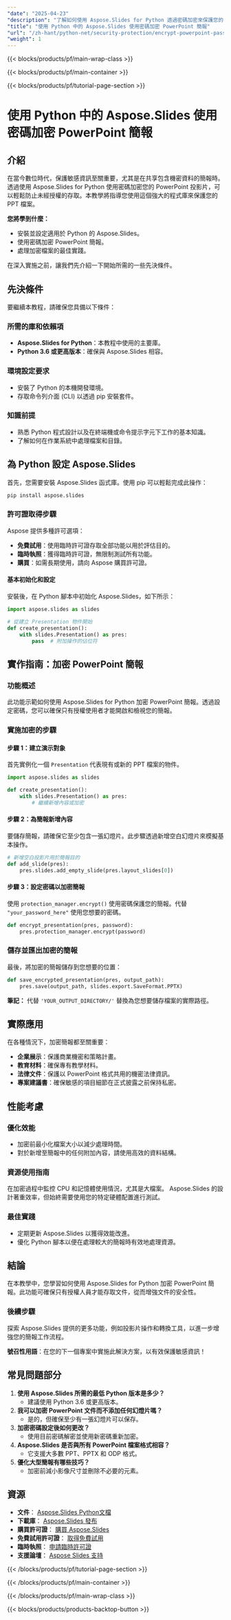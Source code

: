 ```yaml
---
"date": "2025-04-23"
"description": "了解如何使用 Aspose.Slides for Python 透過密碼加密來保護您的 PowerPoint 簡報。本指南涵蓋設定、實施和最佳實務。"
"title": "使用 Python 中的 Aspose.Slides 使用密碼加密 PowerPoint 簡報"
"url": "/zh-hant/python-net/security-protection/encrypt-powerpoint-password-aspose-slides-python/"
"weight": 1
---
```


{{< blocks/products/pf/main-wrap-class >}}

{{< blocks/products/pf/main-container >}}

{{< blocks/products/pf/tutorial-page-section >}}
# 使用 Python 中的 Aspose.Slides 使用密碼加密 PowerPoint 簡報

## 介紹
在當今數位時代，保護敏感資訊至關重要，尤其是在共享包含機密資料的簡報時。透過使用 Aspose.Slides for Python 使用密碼加密您的 PowerPoint 投影片，可以輕鬆防止未經授權的存取。本教學將指導您使用這個強大的程式庫來保護您的 PPT 檔案。

**您將學到什麼：**
- 安裝並設定適用於 Python 的 Aspose.Slides。
- 使用密碼加密 PowerPoint 簡報。
- 處理加密檔案的最佳實踐。

在深入實施之前，讓我們先介紹一下開始所需的一些先決條件。

## 先決條件
要繼續本教程，請確保您具備以下條件：

### 所需的庫和依賴項
- **Aspose.Slides for Python**：本教程中使用的主要庫。
- **Python 3.6 或更高版本**：確保與 Aspose.Slides 相容。

### 環境設定要求
- 安裝了 Python 的本機開發環境。
- 存取命令列介面 (CLI) 以透過 pip 安裝套件。

### 知識前提
- 熟悉 Python 程式設計以及在終端機或命令提示字元下工作的基本知識。
- 了解如何在作業系統中處理檔案和目錄。

## 為 Python 設定 Aspose.Slides
首先，您需要安裝 Aspose.Slides 函式庫。使用 pip 可以輕鬆完成此操作：

```bash
pip install aspose.slides
```

### 許可證取得步驟
Aspose 提供多種許可選項：
- **免費試用**：使用臨時許可證存取全部功能以用於評估目的。
- **臨時執照**：獲得臨時許可證，無限制測試所有功能。
- **購買**：如需長期使用，請向 Aspose 購買許可證。

#### 基本初始化和設定
安裝後，在 Python 腳本中初始化 Aspose.Slides，如下所示：

```python
import aspose.slides as slides

# 從建立 Presentation 物件開始
def create_presentation():
    with slides.Presentation() as pres:
        pass  # 附加操作的佔位符
```

## 實作指南：加密 PowerPoint 簡報
### 功能概述
此功能示範如何使用 Aspose.Slides for Python 加密 PowerPoint 簡報。透過設定密碼，您可以確保只有授權使用者才能開啟和檢視您的簡報。

### 實施加密的步驟
#### 步驟 1：建立演示對象
首先實例化一個 `Presentation` 代表現有或新的 PPT 檔案的物件。

```python
import aspose.slides as slides

def create_presentation():
    with slides.Presentation() as pres:
        # 繼續新增內容或加密
```
#### 步驟 2：為簡報新增內容
要儲存簡報，請確保它至少包含一張幻燈片。此步驟透過新增空白幻燈片來模擬基本操作。

```python
# 新增空白投影片用於簡報目的
def add_slide(pres):
    pres.slides.add_empty_slide(pres.layout_slides[0])
```
#### 步驟 3：設定密碼以加密簡報
使用 `protection_manager.encrypt()` 使用密碼保護您的簡報。代替 `"your_password_here"` 使用您想要的密碼。

```python
def encrypt_presentation(pres, password):
    pres.protection_manager.encrypt(password)
```
### 儲存並匯出加密的簡報
最後，將加密的簡報儲存到您想要的位置：

```python
def save_encrypted_presentation(pres, output_path):
    pres.save(output_path, slides.export.SaveFormat.PPTX)
```
**筆記：** 代替 `'YOUR_OUTPUT_DIRECTORY/'` 替換為您想要儲存檔案的實際路徑。

## 實際應用
在各種情況下，加密簡報都至關重要：
- **企業展示**：保護商業機密和策略計畫。
- **教育材料**：確保專有教學材料。
- **法律文件**：保護以 PowerPoint 格式共用的機密法律資訊。
- **專案建議書**：確保敏感的項目細節在正式披露之前保持私密。

## 性能考慮
### 優化效能
- 加密前最小化檔案大小以減少處理時間。
- 對於新增至簡報中的任何附加內容，請使用高效的資料結構。

### 資源使用指南
在加密過程中監控 CPU 和記憶體使用情況，尤其是大檔案。 Aspose.Slides 的設計著重效率，但始終需要使用您的特定硬體配置進行測試。

### 最佳實踐
- 定期更新 Aspose.Slides 以獲得效能改進。
- 優化 Python 腳本以便在處理較大的簡報時有效地處理資源。

## 結論
在本教學中，您學習如何使用 Aspose.Slides for Python 加密 PowerPoint 簡報。此功能可確保只有授權人員才能存取文件，從而增強文件的安全性。

### 後續步驟
探索 Aspose.Slides 提供的更多功能，例如投影片操作和轉換工具，以進一步增強您的簡報工作流程。

**號召性用語**：在您的下一個專案中實施此解決方案，以有效保護敏感資訊！

## 常見問題部分
1. **使用 Aspose.Slides 所需的最低 Python 版本是多少？**
   - 建議使用 Python 3.6 或更高版本。
2. **我可以加密 PowerPoint 文件而不添加任何幻燈片嗎？**
   - 是的，但確保至少有一張幻燈片可以保存。
3. **加密密碼設定後如何更改？**
   - 使用目前密碼解密並使用新密碼重新加密。
4. **Aspose.Slides 是否與所有 PowerPoint 檔案格式相容？**
   - 它支援大多數 PPT、PPTX 和 ODP 格式。
5. **優化大型簡報有哪些技巧？**
   - 加密前減小影像尺寸並刪除不必要的元素。

## 資源
- **文件**： [Aspose.Slides Python文檔](https://reference.aspose.com/slides/python-net/)
- **下載庫**： [Aspose.Slides 發布](https://releases.aspose.com/slides/python-net/)
- **購買許可證**： [購買 Aspose.Slides](https://purchase.aspose.com/buy)
- **免費試用許可證**： [取得免費試用](https://releases.aspose.com/slides/python-net/)
- **臨時執照**： [申請臨時許可證](https://purchase.aspose.com/temporary-license/)
- **支援論壇**： [Aspose Slides 支持](https://forum.aspose.com/c/slides/11)

{{< /blocks/products/pf/tutorial-page-section >}}

{{< /blocks/products/pf/main-container >}}

{{< /blocks/products/pf/main-wrap-class >}}

{{< blocks/products/products-backtop-button >}}